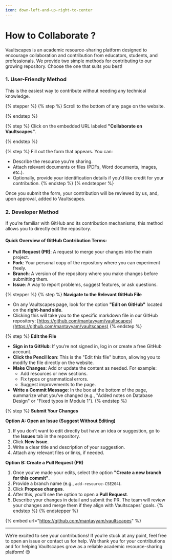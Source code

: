 ```yaml
---
icon: down-left-and-up-right-to-center
---
```


# How to Collaborate ?

Vaultscapes is an academic resource-sharing platform designed to encourage collaboration and contribution from educators, students, and professionals. We provide two simple methods for contributing to our growing repository. Choose the one that suits you best!

### 1. User-Friendly Method

This is the easiest way to contribute without needing any technical knowledge.

{% stepper %}
{% step %}
Scroll to the bottom of any page on the website.


{% endstep %}

{% step %}
Click on the embedded URL labeled **"Collaborate on Vaultscapes"**.


{% endstep %}

{% step %}
Fill out the form that appears. You can:

* Describe the resource you’re sharing.
* Attach relevant documents or files (PDFs, Word documents, images, etc.).
* Optionally, provide your identification details if you'd like credit for your contribution.
{% endstep %}
{% endstepper %}

Once you submit the form, your contribution will be reviewed by us, and, upon approval, added to Vaultscapes.

### 2. Developer Method

If you’re familiar with GitHub and its contribution mechanisms, this method allows you to directly edit the repository.

#### Quick Overview of GitHub Contribution Terms:

* **Pull Request (PR)**: A request to merge your changes into the main project.
* **Fork**: Your personal copy of the repository where you can experiment freely.
* **Branch**: A version of the repository where you make changes before submitting them.
* **Issue**: A way to report problems, suggest features, or ask questions.

{% stepper %}
{% step %}
**Navigate to the Relevant GitHub File**

* On any Vaultscapes page, look for the option **"Edit on GitHub"** located on the **right-hand side**.
* Clicking this will take you to the specific markdown file in our GitHub repository: [https://github.com/mantavyam/vaultscapes](https://github.com/mantavyam/vaultscapes)
{% endstep %}

{% step %}
**Edit the File**

* **Sign in to GitHub**: If you’re not signed in, log in or create a free GitHub account.
* **Click the Pencil Icon**: This is the "Edit this file" button, allowing you to modify the file directly on the website.
* **Make Changes**: Add or update the content as needed. For example:
  * Add resources or new sections.
  * Fix typos or grammatical errors.
  * Suggest improvements to the page.
* **Write a Commit Message**: In the box at the bottom of the page, summarize what you’ve changed (e.g., "Added notes on Database Design" or "Fixed typos in Module 1").
{% endstep %}

{% step %}
**Submit Your Changes**

**Option A: Open an Issue (Suggest Without Editing)**

1. If you don’t want to edit directly but have an idea or suggestion, go to the **Issues** tab in the repository.
2. Click **New Issue**.
3. Write a clear title and description of your suggestion.
4. Attach any relevant files or links, if needed.

**Option B: Create a Pull Request (PR)**

1. Once you’ve made your edits, select the option **"Create a new branch for this commit"**.
2. Provide a branch name (e.g., `add-resource-CSE204`).
3. Click **Propose changes**.
4. After this, you’ll see the option to open a **Pull Request**.
5. Describe your changes in detail and submit the PR. The team will review your changes and merge them if they align with Vaultscapes’ goals.
{% endstep %}
{% endstepper %}

{% embed url="https://github.com/mantavyam/vaultscapes" %}

***

We’re excited to see your contributions! If you’re stuck at any point, feel free to open an issue or contact us for help. We thank you for your contributions and for helping Vaultscapes grow as a reliable academic resource-sharing platform! 😊
